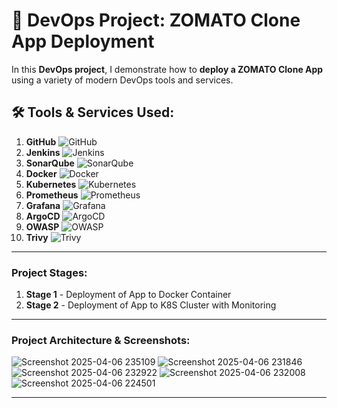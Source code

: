 # 🚀 **DevOps Project: ZOMATO Clone App Deployment**

In this **DevOps project**, I demonstrate how to **deploy a ZOMATO Clone App** using a variety of modern DevOps tools and services.

## 🛠️ Tools & Services Used:

1. **GitHub** ![GitHub](https://img.shields.io/badge/GitHub-181717?style=flat-square&logo=github&logoColor=white)
2. **Jenkins** ![Jenkins](https://img.shields.io/badge/Jenkins-D24939?style=flat-square&logo=jenkins&logoColor=white)
3. **SonarQube** ![SonarQube](https://img.shields.io/badge/SonarQube-4E9BCD?style=flat-square&logo=sonarqube&logoColor=white)
4. **Docker** ![Docker](https://img.shields.io/badge/Docker-2496ED?style=flat-square&logo=docker&logoColor=white)
5. **Kubernetes** ![Kubernetes](https://img.shields.io/badge/Kubernetes-326CE5?style=flat-square&logo=kubernetes&logoColor=white)
6. **Prometheus** ![Prometheus](https://img.shields.io/badge/Prometheus-E6522C?style=flat-square&logo=prometheus&logoColor=white)
7. **Grafana** ![Grafana](https://img.shields.io/badge/Grafana-F46800?style=flat-square&logo=grafana&logoColor=white)
8. **ArgoCD** ![ArgoCD](https://img.shields.io/badge/ArgoCD-EF7B4D?style=flat-square&logo=argo&logoColor=white)
9. **OWASP** ![OWASP](https://img.shields.io/badge/OWASP-000000?style=flat-square&logo=owasp&logoColor=white)
10. **Trivy** ![Trivy](https://img.shields.io/badge/Trivy-00979D?style=flat-square&logo=trivy&logoColor=white)

---

### Project Stages:

1. **Stage 1** - Deployment of App to Docker Container
2. **Stage 2** - Deployment of App to K8S Cluster with Monitoring

---

### Project Architecture & Screenshots:


![Screenshot 2025-04-06 235109](https://github.com/user-attachments/assets/d7d434cf-021b-45be-85fa-7a2ac7c6b561)
![Screenshot 2025-04-06 231846](https://github.com/user-attachments/assets/df1987ac-786c-4383-bab9-3fd66d730a4a)
![Screenshot 2025-04-06 232922](https://github.com/user-attachments/assets/465bc38a-0634-4002-bb43-72dc5af89fab)
![Screenshot 2025-04-06 232008](https://github.com/user-attachments/assets/c90de407-a58e-4589-8319-50b23a35c2e1)
![Screenshot 2025-04-06 224501](https://github.com/user-attachments/assets/510ab14c-fc33-478d-9868-f1dde26c48b8)





---

